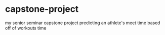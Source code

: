 # capstone-project
my senior seminar capstone project
predicting an athlete's meet time based off of workouts time
